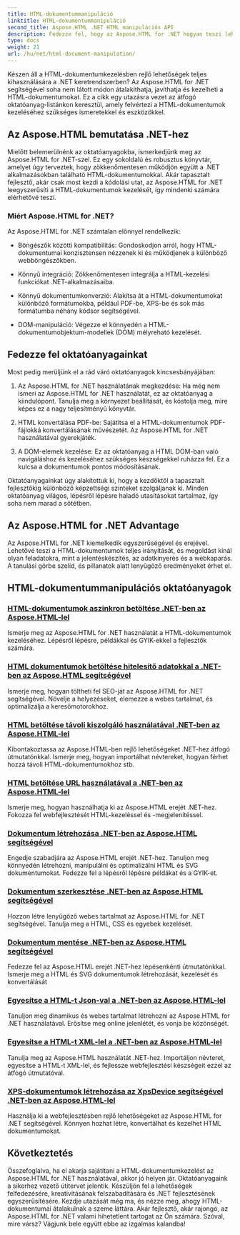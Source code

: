 ```yaml
---
title: HTML-dokumentummanipuláció
linktitle: HTML-dokumentummanipuláció
second_title: Aspose.HTML .NET HTML manipulációs API
description: Fedezze fel, hogy az Aspose.HTML for .NET hogyan teszi lehetővé a HTML-dokumentumok hatékony kezelését. Fedezze fel az oktatóanyagokat, amelyek végigvezetik a folyamaton.
type: docs
weight: 21
url: /hu/net/html-document-manipulation/
---
```


Készen áll a HTML-dokumentumkezelésben rejlő lehetőségek teljes kihasználására a .NET keretrendszerben? Az Aspose.HTML for .NET segítségével soha nem látott módon átalakíthatja, javíthatja és kezelheti a HTML-dokumentumokat. Ez a cikk egy utazásra vezet az átfogó oktatóanyag-listánkon keresztül, amely felvértezi a HTML-dokumentumok kezeléséhez szükséges ismeretekkel és eszközökkel.

## Az Aspose.HTML bemutatása .NET-hez

Mielőtt belemerülnénk az oktatóanyagokba, ismerkedjünk meg az Aspose.HTML for .NET-szel. Ez egy sokoldalú és robusztus könyvtár, amelyet úgy terveztek, hogy zökkenőmentesen működjön együtt a .NET alkalmazásokban található HTML-dokumentumokkal. Akár tapasztalt fejlesztő, akár csak most kezdi a kódolási utat, az Aspose.HTML for .NET leegyszerűsíti a HTML-dokumentumok kezelését, így mindenki számára elérhetővé teszi.

### Miért Aspose.HTML for .NET?

Az Aspose.HTML for .NET számtalan előnnyel rendelkezik:

- Böngészők közötti kompatibilitás: Gondoskodjon arról, hogy HTML-dokumentumai konzisztensen nézzenek ki és működjenek a különböző webböngészőkben.

- Könnyű integráció: Zökkenőmentesen integrálja a HTML-kezelési funkciókat .NET-alkalmazásaiba.

- Könnyű dokumentumkonverzió: Alakítsa át a HTML-dokumentumokat különböző formátumokba, például PDF-be, XPS-be és sok más formátumba néhány kódsor segítségével.

- DOM-manipuláció: Végezze el könnyedén a HTML-dokumentumobjektum-modellek (DOM) mélyreható kezelését.

## Fedezze fel oktatóanyagainkat

Most pedig merüljünk el a rád váró oktatóanyagok kincsesbányájában:

1. Az Aspose.HTML for .NET használatának megkezdése: Ha még nem ismeri az Aspose.HTML for .NET használatát, ez az oktatóanyag a kiindulópont. Tanulja meg a környezet beállítását, és kóstolja meg, mire képes ez a nagy teljesítményű könyvtár.

2. HTML konvertálása PDF-be: Sajátítsa el a HTML-dokumentumok PDF-fájlokká konvertálásának művészetét. Az Aspose.HTML for .NET használatával gyerekjáték.

3. A DOM-elemek kezelése: Ez az oktatóanyag a HTML DOM-ban való navigáláshoz és kezeléséhez szükséges készségekkel ruházza fel. Ez a kulcsa a dokumentumok pontos módosításának.

Oktatóanyagainkat úgy alakítottuk ki, hogy a kezdőktől a tapasztalt fejlesztőkig különböző képzettségi szinteket szolgáljanak ki. Minden oktatóanyag világos, lépésről lépésre haladó utasításokat tartalmaz, így soha nem marad a sötétben.

## Az Aspose.HTML for .NET Advantage

Az Aspose.HTML for .NET kiemelkedik egyszerűségével és erejével. Lehetővé teszi a HTML-dokumentumok teljes irányítását, és megoldást kínál olyan feladatokra, mint a jelentéskészítés, az adatkinyerés és a webkaparás. A tanulási görbe szelíd, és pillanatok alatt lenyűgöző eredményeket érhet el.

## HTML-dokumentummanipulációs oktatóanyagok
### [HTML-dokumentumok aszinkron betöltése .NET-ben az Aspose.HTML-lel](./load-html-doc-asynchronously/)
Ismerje meg az Aspose.HTML for .NET használatát a HTML-dokumentumok kezeléséhez. Lépésről lépésre, példákkal és GYIK-ekkel a fejlesztők számára.
### [HTML dokumentumok betöltése hitelesítő adatokkal a .NET-ben az Aspose.HTML segítségével](./load-html-doc-with-credentials/)
Ismerje meg, hogyan töltheti fel SEO-ját az Aspose.HTML for .NET segítségével. Növelje a helyezéseket, elemezze a webes tartalmat, és optimalizálja a keresőmotorokhoz.
### [HTML betöltése távoli kiszolgáló használatával .NET-ben az Aspose.HTML-lel](./load-html-using-remote-server/)
Kibontakoztassa az Aspose.HTML-ben rejlő lehetőségeket .NET-hez átfogó útmutatónkkal. Ismerje meg, hogyan importálhat névtereket, hogyan férhet hozzá távoli HTML-dokumentumokhoz stb.
### [HTML betöltése URL használatával a .NET-ben az Aspose.HTML-lel](./load-html-using-url/)
Ismerje meg, hogyan használhatja ki az Aspose.HTML erejét .NET-hez. Fokozza fel webfejlesztését HTML-kezeléssel és -megjelenítéssel.
### [Dokumentum létrehozása .NET-ben az Aspose.HTML segítségével](./creating-a-document/)
Engedje szabadjára az Aspose.HTML erejét .NET-hez. Tanuljon meg könnyedén létrehozni, manipulálni és optimalizálni HTML és SVG dokumentumokat. Fedezze fel a lépésről lépésre példákat és a GYIK-et.
### [Dokumentum szerkesztése .NET-ben az Aspose.HTML segítségével](./editing-a-document/)
Hozzon létre lenyűgöző webes tartalmat az Aspose.HTML for .NET segítségével. Tanulja meg a HTML, CSS és egyebek kezelését.
### [Dokumentum mentése .NET-ben az Aspose.HTML segítségével](./saving-a-document/)
Fedezze fel az Aspose.HTML erejét .NET-hez lépésenkénti útmutatónkkal. Ismerje meg a HTML és SVG dokumentumok létrehozását, kezelését és konvertálását
### [Egyesítse a HTML-t Json-val a .NET-ben az Aspose.HTML-lel](./merge-html-with-json/)
Tanuljon meg dinamikus és webes tartalmat létrehozni az Aspose.HTML for .NET használatával. Erősítse meg online jelenlétét, és vonja be közönségét.
### [Egyesítse a HTML-t XML-lel a .NET-ben az Aspose.HTML-lel](./merge-html-with-xml/)
Tanulja meg az Aspose.HTML használatát .NET-hez. Importáljon névteret, egyesítse a HTML-t XML-lel, és fejlessze webfejlesztési készségeit ezzel az átfogó útmutatóval.
### [XPS-dokumentumok létrehozása az XpsDevice segítségével .NET-ben az Aspose.HTML-lel](./generate-xps-documents-by-xpsdevice/)
Használja ki a webfejlesztésben rejlő lehetőségeket az Aspose.HTML for .NET segítségével. Könnyen hozhat létre, konvertálhat és kezelhet HTML dokumentumokat.

## Következtetés

Összefoglalva, ha el akarja sajátítani a HTML-dokumentumkezelést az Aspose.HTML for .NET használatával, akkor jó helyen jár. Oktatóanyagaink a sikerhez vezető útitervet jelentik. Készüljön fel a lehetőségek felfedezésére, kreativitásának felszabadítására és .NET fejlesztésének egyszerűsítésére. Kezdje utazását még ma, és nézze meg, ahogy HTML-dokumentumai átalakulnak a szeme láttára. Akár fejlesztő, akár rajongó, az Aspose.HTML for .NET valami hihetetlent tartogat az Ön számára. Szóval, mire vársz? Vágjunk bele együtt ebbe az izgalmas kalandba!